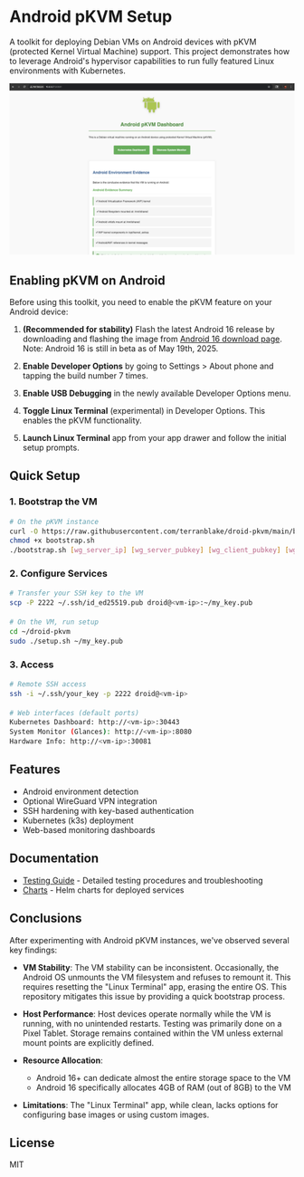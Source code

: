 # Android pKVM Setup

A toolkit for deploying Debian VMs on Android devices with pKVM (protected Kernel Virtual Machine) support. This project demonstrates how to leverage Android's hypervisor capabilities to run fully featured Linux environments with Kubernetes.

![Android pKVM Dashboard View](static/images/dashboard-screenshot.png)

## Enabling pKVM on Android

Before using this toolkit, you need to enable the pKVM feature on your Android device:

1. **(Recommended for stability)** Flash the latest Android 16 release by downloading and flashing the image from [Android 16 download page](https://developer.android.com/about/versions/16/download). Note: Android 16 is still in beta as of May 19th, 2025.

2. **Enable Developer Options** by going to Settings > About phone and tapping the build number 7 times.

3. **Enable USB Debugging** in the newly available Developer Options menu.

4. **Toggle Linux Terminal** (experimental) in Developer Options. This enables the pKVM functionality.

5. **Launch Linux Terminal** app from your app drawer and follow the initial setup prompts.

## Quick Setup

### 1. Bootstrap the VM

```bash
# On the pKVM instance
curl -O https://raw.githubusercontent.com/terranblake/droid-pkvm/main/bootstrap.sh
chmod +x bootstrap.sh
./bootstrap.sh [wg_server_ip] [wg_server_pubkey] [wg_client_pubkey] [wg_client_privkey]
```

### 2. Configure Services

```bash
# Transfer your SSH key to the VM
scp -P 2222 ~/.ssh/id_ed25519.pub droid@<vm-ip>:~/my_key.pub

# On the VM, run setup
cd ~/droid-pkvm
sudo ./setup.sh ~/my_key.pub
```

### 3. Access

```bash
# Remote SSH access
ssh -i ~/.ssh/your_key -p 2222 droid@<vm-ip>

# Web interfaces (default ports)
Kubernetes Dashboard: http://<vm-ip>:30443
System Monitor (Glances): http://<vm-ip>:8080
Hardware Info: http://<vm-ip>:30081
```

## Features

- Android environment detection
- Optional WireGuard VPN integration
- SSH hardening with key-based authentication
- Kubernetes (k3s) deployment
- Web-based monitoring dashboards

## Documentation

- [Testing Guide](TESTING.md) - Detailed testing procedures and troubleshooting
- [Charts](charts/) - Helm charts for deployed services

## Conclusions

After experimenting with Android pKVM instances, we've observed several key findings:

- **VM Stability**: The VM stability can be inconsistent. Occasionally, the Android OS unmounts the VM filesystem and refuses to remount it. This requires resetting the "Linux Terminal" app, erasing the entire OS. This repository mitigates this issue by providing a quick bootstrap process.

- **Host Performance**: Host devices operate normally while the VM is running, with no unintended restarts. Testing was primarily done on a Pixel Tablet. Storage remains contained within the VM unless external mount points are explicitly defined.

- **Resource Allocation**: 
  - Android 16+ can dedicate almost the entire storage space to the VM
  - Android 16 specifically allocates 4GB of RAM (out of 8GB) to the VM

- **Limitations**: The "Linux Terminal" app, while clean, lacks options for configuring base images or using custom images.

## License

MIT 
